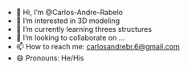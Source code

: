 - 👋 Hi, I’m @Carlos-Andre-Rabelo
- 👀 I’m interested in 3D modeling
- 🌱 I’m currently learning threes structures
- 💞️ I’m looking to collaborate on ...
- 📫 How to reach me: carlosandrebr.6@gmail.com
- 😄 Pronouns: He/His
